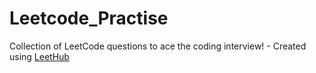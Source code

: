 # Leetcode_Practise
Collection of LeetCode questions to ace the coding interview! - Created using [LeetHub](https://github.com/QasimWani/LeetHub)
